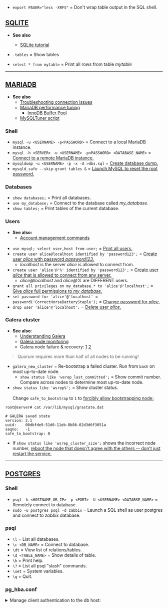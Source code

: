 
- `export PAGER="less -XRFS"` = Don't wrap table output in the SQL shell.

## [SQLITE](https://www.sqlite.org/index.html)

- **See also**
  - [SQLite tutorial](https://www.sqlitetutorial.net/)

- `.tables` = Show tables
- `select * from mytable` = Print all rows from table *mytable*

---
## [MARIADB](https://mariadb.com/kb/en/training-tutorials/)

- **See also**
  - [Troubleshooting connection issues](https://mariadb.com/kb/en/troubleshooting-connection-issues/)
  - [MariaDB performance tuning](https://mariadb.com/kb/en/server-system-variables/)
    - [InnoDB Buffer Pool](https://mariadb.com/kb/en/innodb-buffer-pool/)
  - [MySQLTuner script](https://github.com/major/MySQLTuner-perl)

### Shell

- `mysql -u <USERNAME> -p<PASSWORD>` = Connect to a local MariaDB instance.
- `mysql -h <SERVER> -u <USERNAME> -p<PASSWORD> <DATABASE_NAME>` = [Connect to a remote MariaDB instance.](https://mariadb.com/kb/en/connecting-to-mariadb/)
- `mysqldump -u <USERNAME> -p -x -A >dbs.sql` = [Create database dump.](https://mariadb.com/kb/en/making-backups-with-mysqldump/#backing-up-everything)
- `mysqld_safe --skip-grant tables &` = [Launch MySQL to reset the root password.](https://www.digitalocean.com/community/tutorials/how-to-reset-your-mysql-or-mariadb-root-password)

### Databases

- `show databases;` = Print all databases.
- `use my_database;` = Connect to the database called *my_database*.
- `show tables;` = Print tables of the current database.

### Users

- **See also:**
  - [Account management commands](https://mariadb.com/kb/en/account-management-sql-commands/)
<br><br>
- `use mysql; select user,host from user;` = [Print all users.](https://www.mysqltutorial.org/mysql-show-users/)
- `create user alice@localhost identified by 'password123';` = [Create user *alice* with password *password123*.](https://mariadb.com/kb/en/create-user/)
  - *localhost* is the server *alice* is allowed to connect from.
- `create user 'alice'@'%' identified by 'password123';` = [Create user *alice* that is allowed to connect from any server.](https://mariadb.com/kb/en/configuring-mariadb-for-remote-client-access/#granting-user-connections-from-remote-hosts)
  - *alice@localhost* and *alice@%* are DIFFERENT users.
- `grant all privileges on my_database.* to 'alice'@'localhost';` = [Give *alice* full permissions to *my_database*.](https://chartio.com/resources/tutorials/how-to-grant-all-privileges-on-a-database-in-mysql/)
- `set password for 'alice'@'localhost' = password('CorrectHorseBatteryStaple');` = [Change password for *alice*.](https://mariadb.com/kb/en/set-password/)
- `drop user 'alice'@'localhost';` = [Delete user *alice*.](https://mariadb.com/kb/en/drop-user/)

### Galera cluster

- **See also**:
  - [Understanding Galera](https://mariadb.com/docs/multi-node/galera-cluster/understand-mariadb-galera-cluster)
  - [Galera node monitoring](https://galeracluster.com/library/training/tutorials/galera-monitoring.html)
  - Galera node failure & recovery: [1](https://www.symmcom.com/docs/how-tos/databases/how-to-recover-mariadb-galera-cluster-after-partial-or-full-crash) [2](https://galeracluster.com/library/documentation/recovery.html)

> Quorum requires more than half of all nodes to be running!

- `galera_new_cluster` =  Re-bootstrap a failed cluster. Run from `bash` on most up-to-date node.
  - `show status like 'wsrep_last_committed';` = Show commit number. Compare across nodes to determine most up-to-date node.
- `show status like 'wsrep%';` = Show cluster status.
<br><br>
Change `safe_to_bootstrap` to `1` to [forcibly allow bootstrapping node:](https://www.symmcom.com/docs/how-tos/databases/how-to-recover-mariadb-galera-cluster-after-partial-or-full-crash)
```
root@server# cat /var/lib/mysql/grastate.dat

# GALERA saved state
version: 2.1
uuid:    00dbfde9-51d0-11eb-8b86-02d3d6f3051a
seqno:   -1
safe_to_bootstrap: 0
```
- If `show status like 'wsrep_cluster_size';` shows the incorrect node number, [reboot the node that doesn't agree with the others -- don't just restart the service.](https://www.symmcom.com/docs/how-tos/databases/how-to-recover-mariadb-galera-cluster-after-partial-or-full-crash)

---
## [POSTGRES](https://www.postgresql.org/docs/)

### Shell

- `psql -h <HOSTNAME_OR_IP> -p <PORT> -U <USERNAME> <DATABSE_NAME>` = Remotely connect to database.
- `sudo -u postgres psql -d zabbix` = Launch a SQL shell as user postgres and connect to *zabbix* database.

### psql

- `\l`              = List all databases.
- `\c <DB_NAME>`    = Connect to database.
- `\dt`             = View list of relations/tables.
- `\d <TABLE_NAME>` = Show details of table.
- `\h`              = Print help.
- `\?`              = List all psql "slash" commands.
- `\set`            = System variables.
- `\q`              = Quit.

### pg_hba.conf

<details>
<summary>Manage client authentication to the db host:</summary>

```
# Allow any user on the local system to connect to any database with
# any database user name using Unix-domain sockets (the default for local
# connections).
#
# TYPE  DATABASE        USER            ADDRESS                 METHOD
local   all             all                                     trust

# The same using local loopback TCP/IP connections.
#
# TYPE  DATABASE        USER            ADDRESS                 METHOD
host    all             all             127.0.0.1/32            trust

# The same as the previous line, but using a separate netmask column
#
# TYPE  DATABASE        USER            IP-ADDRESS      IP-MASK             METHOD
host    all             all             127.0.0.1       255.255.255.255     trust

# The same over IPv6.
#
# TYPE  DATABASE        USER            ADDRESS                 METHOD
host    all             all             ::1/128                 trust

# The same using a host name (would typically cover both IPv4 and IPv6).
#
# TYPE  DATABASE        USER            ADDRESS                 METHOD
host    all             all             localhost               trust

# Allow any user from any host with IP address 192.168.93.x to connect
# to database "postgres" as the same user name that ident reports for
# the connection (typically the operating system user name).
#
# TYPE  DATABASE        USER            ADDRESS                 METHOD
host    postgres        all             192.168.93.0/24         ident

# Allow any user from host 192.168.12.10 to connect to database
# "postgres" if the user's password is correctly supplied.
#
# TYPE  DATABASE        USER            ADDRESS                 METHOD
host    postgres        all             192.168.12.10/32        md5

# Allow any user from hosts in the example.com domain to connect to
# any database if the user's password is correctly supplied.
#
# TYPE  DATABASE        USER            ADDRESS                 METHOD
host    all             all             .example.com            md5

# In the absence of preceding "host" lines, these two lines will
# reject all connections from 192.168.54.1 (since that entry will be
# matched first), but allow Kerberos 5 connections from anywhere else
# on the Internet.  The zero mask causes no bits of the host IP
# address to be considered, so it matches any host.
#
# TYPE  DATABASE        USER            ADDRESS                 METHOD
host    all             all             192.168.54.1/32         reject
host    all             all             0.0.0.0/0               krb5

# Allow users from 192.168.x.x hosts to connect to any database, if
# they pass the ident check.  If, for example, ident says the user is
# "bryanh" and he requests to connect as PostgreSQL user "guest1", the
# connection is allowed if there is an entry in pg_ident.conf for map
# "omicron" that says "bryanh" is allowed to connect as "guest1".
#
# TYPE  DATABASE        USER            ADDRESS                 METHOD
host    all             all             192.168.0.0/16          ident map=omicron.

# If these are the only three lines for local connections, they will
# allow local users to connect only to their own databases (databases
# with the same name as their database user name) except for administrators
# and members of role "support", who can connect to all databases.  The file
# $PGDATA/admins contains a list of names of administrators.  Passwords
# are required in all cases.
#
# TYPE  DATABASE        USER            ADDRESS                 METHOD
local   sameuser        all                                     md5
local   all             @admins                                 md5
local   all             +support                                md5

# The last two lines above can be combined into a single line:
local   all             @admins,+support                        md5

# The database column can also use lists and file names:
local   db1,db2,@demodbs  all                                   md5
```
</details>
